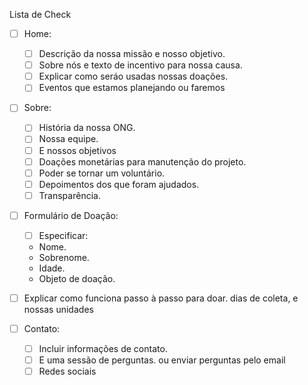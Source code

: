 Lista de Check

- [ ] Home:
	- [ ] Descrição da nossa missão e nosso objetivo.
	- [ ] Sobre nós e texto de incentivo para nossa causa.
	- [ ]  Explicar como seráo usadas nossas doações.
	- [ ] Eventos que estamos planejando ou faremos

- [ ] Sobre:
    - [ ] História da nossa ONG.
    - [ ] Nossa equipe.
    - [ ] E nossos objetivos
    - [ ] Doações monetárias para manutenção do projeto.
    - [ ] Poder se tornar um voluntário.
    - [ ] Depoimentos dos que foram ajudados.
    - [ ] Transparência.

- [ ] Formulário de Doação:
    - [ ] Especificar:
     * Nome. 
	* Sobrenome. 
	* Idade. 
	* Objeto de doação.
- [ ] Explicar como funciona passo à passo para doar. dias de coleta, e
nossas unidades


- [ ] Contato: 
	- [ ] Incluir informações de contato.
	- [ ] E uma sessão de perguntas. ou enviar perguntas pelo email
	- [ ] Redes sociais

